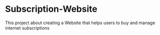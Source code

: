 # Subscription-Website
This project about creating a Website that helps users to buy and manage internet subscriptions
